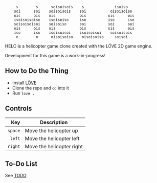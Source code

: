          s        s      soisoisois    s              isoiso
        soi      soi    soisoisois    soi           oisoisoiso
        ois      ois    ois           ois          ois      ois
        isoisoisoiso    isoisoiso     iso          iso      iso
        soisoisoisoi    soisoiso      soi          soi      soi
        ois      ois    ois           ois          ois      ois
        iso      iso    isoisoisoi    isoisoisoi    soisoisois
         o        o      oisoisoiso    oisoisoiso     soisoi
  
HELO is a helicopter game clone created with the LÖVE 2D game engine.  
  
Development for this game is a work-in-progress!
  
## How to Do the Thing
- Install [LÖVE](https://www.love2d.org)
- Clone the repo and `cd` into it
- Run `love .`
  
## Controls
| Key    | Description                               |
|-------:|-------------------------------------------|
|`space` | Move the helicopter up                    |
|`left`  | Move the helicopter left                  |
|`right` | Move the helicopter right                 |



## To-Do List
See [TODO](TODO.md)



